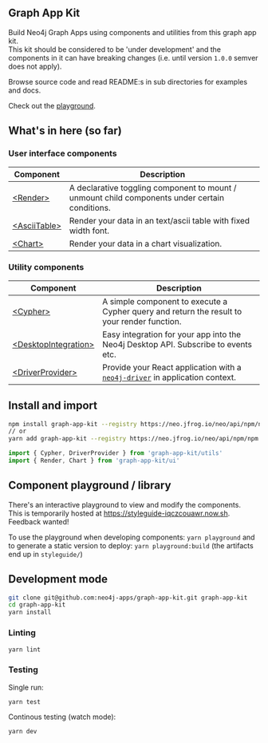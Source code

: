## Graph App Kit

Build Neo4j Graph Apps using components and utilities from this graph app kit.  
This kit should be considered to be 'under development' and the components in it can have breaking changes (i.e. until version `1.0.0` semver does not apply).

Browse source code and read README:s in sub directories for examples and docs.

Check out the [playground](https://styleguide-iqczcouawr.now.sh).

## What's in here (so far)

### User interface components

| Component  | Description  |
|---|---|
| [&lt;Render>](https://github.com/neo4j-apps/graph-app-kit/tree/master/src/ui/Render) | A declarative toggling component to mount / unmount child components under certain conditions.  |
| [&lt;AsciiTable>](https://github.com/neo4j-apps/graph-app-kit/tree/master/src/ui/AsciiTable) | Render your data in an text/ascii table with fixed width font.  |
| [&lt;Chart>](https://github.com/neo4j-apps/graph-app-kit/tree/master/src/ui/Chart) | Render your data in a chart visualization.  |

### Utility components

| Component  | Description  |
|---|---|
| [&lt;Cypher>](https://github.com/neo4j-apps/graph-app-kit/tree/master/src/utils/Cypher)  | A simple component to execute a Cypher query and return the result to your render function.  |
| [&lt;DesktopIntegration>](https://github.com/neo4j-apps/graph-app-kit/tree/master/src/utils/DesktopIntegration) | Easy integration for your app into the Neo4j Desktop API. Subscribe to events etc.  |
| [&lt;DriverProvider>](https://github.com/neo4j-apps/graph-app-kit/tree/master/src/utils/DriverProvider) | Provide your React application with a [`neo4j-driver`](https://github.com/neo4j/neo4j-javascript-driver) in application context. |

## Install and import

```bash
npm install graph-app-kit --registry https://neo.jfrog.io/neo/api/npm/npm
// or
yarn add graph-app-kit --registry https://neo.jfrog.io/neo/api/npm/npm
```

```javascript
import { Cypher, DriverProvider } from 'graph-app-kit/utils'
import { Render, Chart } from 'graph-app-kit/ui'
```

## Component playground / library

There's an interactive playground to view and modify the components.  
This is temporarily hosted at https://styleguide-iqczcouawr.now.sh.  
Feedback wanted!

To use the playground when developing components: `yarn playground` and to generate a static version to deploy: `yarn playground:build` (the artifacts end up in `styleguide/`)

## Development mode

```bash
git clone git@github.com:neo4j-apps/graph-app-kit.git graph-app-kit
cd graph-app-kit
yarn install
```

### Linting

```bash
yarn lint
```

### Testing

Single run:

```
yarn test
```

Continous testing (watch mode):

```bash
yarn dev
```
